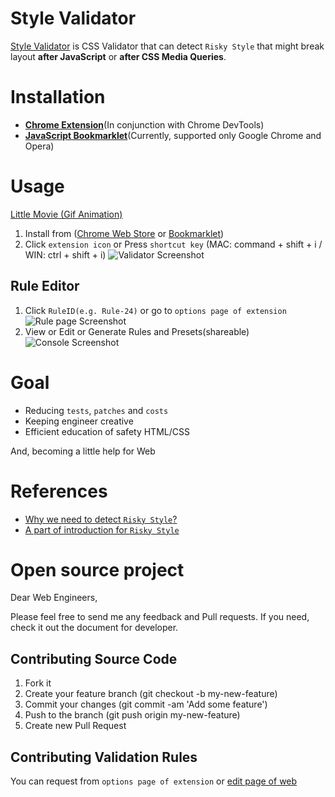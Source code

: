 
Style Validator
============================

[Style Validator](http://style-validator.github.io)
 is CSS Validator that can detect `Risky Style` that might break layout **after JavaScript** or **after CSS Media Queries**.

# Installation

- **[Chrome Extension](https://chrome.google.com/webstore/detail/style-validator/aaeahhnjkelemfcdmkcpaggdhfaffeod)**(In conjunction with Chrome DevTools)
- **[JavaScript Bookmarklet](http://style-validator.github.io/)**(Currently, supported only Google Chrome and Opera)

# Usage

[Little Movie (Gif Animation)](http://style-validator.github.io/gif_animations/demo.gif)

1. Install from ([Chrome Web Store](https://chrome.google.com/webstore/detail/style-validator/aaeahhnjkelemfcdmkcpaggdhfaffeod) or [Bookmarklet](http://style-validator.github.io))
2. Click `extension icon` or Press `shortcut key` (MAC: command + shift + i / WIN: ctrl + shift + i)
![Validator Screenshot](http://style-validator.github.io/img/screenshot-validator.png?v=1)

## Rule Editor

1. Click `RuleID(e.g. Rule-24)` or go to `options page of extension`
![Rule page Screenshot](http://style-validator.github.io/img/screenshot-console.png)
2. View or Edit or Generate Rules and Presets(shareable)
![Console Screenshot](http://style-validator.github.io/img/screenshot-rulepage.png)


# Goal

- Reducing `tests`, `patches` and `costs`
- Keeping engineer creative
- Efficient education of safety HTML/CSS

And, becoming a little help for Web

# References

- [Why we need to detect `Risky Style`?](https://github.com/Style-Validator/style-validator.github.io/blob/master/why.md)
- [A part of introduction for `Risky Style`
](https://github.com/Style-Validator/style-validator.github.io/blob/master/riskystyles.md)

# Open source project

Dear Web Engineers,

Please feel free to send me any feedback and Pull requests.
If you need, check it out the document for developer.

## Contributing Source Code

1. Fork it
2. Create your feature branch (git checkout -b my-new-feature)
3. Commit your changes (git commit -am 'Add some feature')
4. Push to the branch (git push origin my-new-feature)
5. Create new Pull Request

## Contributing Validation Rules

You can request from `options page of extension` or [edit page of web](http://style-validator.github.io/extension/options.html)
